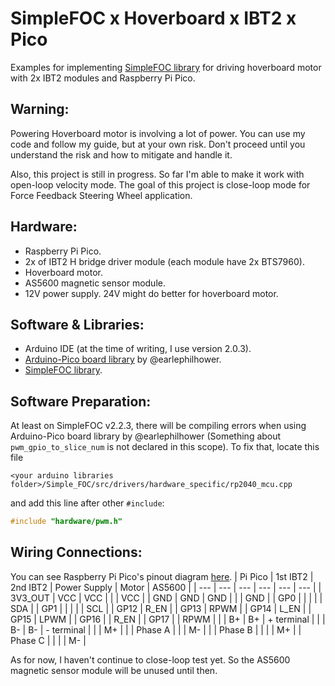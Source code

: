 # SimpleFOC x Hoverboard x IBT2 x Pico
Examples for implementing [SimpleFOC library](https://www.simplefoc.com) for driving hoverboard motor with 2x IBT2 modules and Raspberry Pi Pico.

## Warning:
Powering Hoverboard motor is involving a lot of power. You can use my code and follow my guide, but at your own risk. Don't proceed until you understand the risk and how to mitigate and handle it.

Also, this project is still in progress. So far I'm able to make it work with open-loop velocity mode. The goal of this project is close-loop mode for Force Feedback Steering Wheel application.

## Hardware:
- Raspberry Pi Pico.
- 2x of IBT2 H bridge driver module (each module have 2x BTS7960).
- Hoverboard motor.
- AS5600 magnetic sensor module.
- 12V power supply. 24V might do better for hoverboard motor.

## Software & Libraries:
- Arduino IDE (at the time of writing, I use version 2.0.3).
- [Arduino-Pico board library](https://github.com/earlephilhower/arduino-pico) by @earlephilhower.
- [SimpleFOC library](https://www.simplefoc.com).

## Software Preparation:
At least on SimpleFOC v2.2.3, there will be compiling errors when using Arduino-Pico board library by @earlephilhower (Something about `pwm_gpio_to_slice_num` is not declared in this scope). To fix that, locate this file
```
<your arduino libraries folder>/Simple_FOC/src/drivers/hardware_specific/rp2040_mcu.cpp
```
and add this line after other `#include`:
```cpp
#include "hardware/pwm.h"
```

## Wiring Connections:
You can see Raspberry Pi Pico's pinout diagram [here](https://datasheets.raspberrypi.com/pico/Pico-R3-A4-Pinout.pdf).
| Pi Pico | 1st IBT2 | 2nd IBT2 | Power Supply | Motor | AS5600 |
| --- | --- | --- | --- | --- | --- |
| 3V3_OUT | VCC | VCC | | | VCC |
| GND | GND | GND | | | GND |
| GP0 | | | | | SDA |
| GP1 | | | | | SCL |
| GP12 | R_EN |
| GP13 | RPWM |
| GP14 | L_EN |
| GP15 | LPWM |
| GP16 | | R_EN |
| GP17 | | RPWM |
| | B+ | B+ | + terminal |
| | B- | B- | - terminal |
| | M+ | | | Phase A |
| | M- | | | Phase B |
| | | M+ | | Phase C |
| | | M- |

As for now, I haven't continue to close-loop test yet. So the AS5600 magnetic sensor module will be unused until then.

